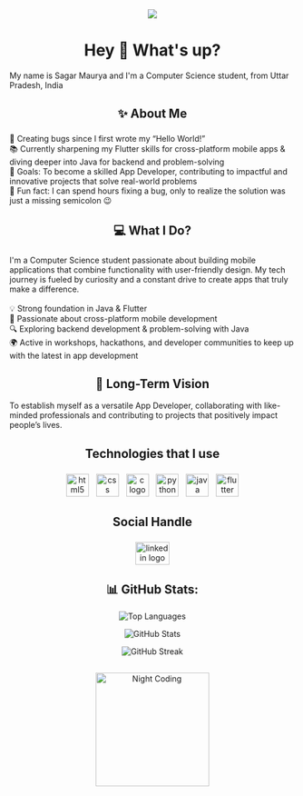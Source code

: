 <div align="center">
  <img style="100%" src="https://capsule-render.vercel.app/api?type=waving&height=100&section=header&reversal=false&fontSize=70&fontColor=FFFFFF&fontAlign=50&fontAlignY=50&stroke=-&animation=fadeIn&descSize=20&descAlign=50&descAlignY=50&textBg=false&theme=cobalt"  />
</div>

###

<h1 align="center">Hey 👋 What's up?</h1>

<p align="left">My name is Sagar Maurya and I'm a Computer Science student, from Uttar Pradesh, India</p>

###

<h2 align="center">✨ About Me</h2>

###

<p align="left">🐞 Creating bugs since I first wrote my “Hello World!”<br>📚 Currently sharpening my Flutter skills for cross-platform mobile apps & diving deeper into Java for backend and problem-solving<br>🎯 Goals: To become a skilled App Developer, contributing to impactful and innovative projects that solve real-world problems<br>🎲 Fun fact: I can spend hours fixing a bug, only to realize the solution was just a missing semicolon 😉</p>

###

<h2 align="center">💻 What I Do?</h2>

###

<p align="left">I'm a Computer Science student passionate about building mobile applications that combine functionality with user-friendly design. My tech journey is fueled by curiosity and a constant drive to create apps that truly make a difference.<br><br>💡 Strong foundation in Java & Flutter<br>📱 Passionate about cross-platform mobile development<br>🔍 Exploring backend development & problem-solving with Java</br>🌍 Active in workshops, hackathons, and developer communities to keep up with the latest in app development</p>

##

<h2 align="center">🚀 Long-Term Vision</h2>

<p align="left">To establish myself as a versatile App Developer, collaborating with like-minded professionals and contributing to projects that positively impact people’s lives.<br>

##

<h2 align="center">Technologies that I use</h2>

### 

<div align="center">
  <img src="https://cdn.jsdelivr.net/gh/devicons/devicon/icons/html5/html5-original-wordmark.svg" height="40" alt="html5 logo"  />
  <img width="5" />
  <img src="https://cdn.jsdelivr.net/gh/devicons/devicon/icons/css3/css3-plain-wordmark.svg" height="40" alt="css logo"  />
  <img width="5" />
  <img src="https://cdn.jsdelivr.net/gh/devicons/devicon/icons/c/c-original.svg" height="40" alt="c logo"  />
  <img width="5" />
  <img src="https://cdn.jsdelivr.net/gh/devicons/devicon/icons/python/python-original-wordmark.svg" height="40" alt="python logo"  />
  <img width="5" />
  <img src="https://cdn.jsdelivr.net/gh/devicons/devicon/icons/java/java-original-wordmark.svg" height="40" alt="java logo"  />
  <img width="5" />
  <img src="https://cdn.jsdelivr.net/gh/devicons/devicon/icons/flutter/flutter-original.svg" height="40" alt="flutter logo"  />
</div>

### 

<h2 align="center">Social Handle</h2>

###

<div align="center">
  <a href="https://www.linkedin.com/in/sagar-maurya-8a1868233/" target="_blank">
    <img src="https://raw.githubusercontent.com/maurodesouza/profile-readme-generator/master/src/assets/icons/social/linkedin/default.svg" width="60" height="40" alt="linkedin logo"  />
  </a>
</div>

###
<div align="center">
  <h2>📊 GitHub Stats:</h2>

  <p>
    <img src="https://github-readme-stats.vercel.app/api/top-langs/?username=sagarxcode&theme=prussian&hide_border=false&include_all_commits=false&count_private=false&layout=compact" alt="Top Languages" />
  </p>
  
  <p>
    <img src="https://github-readme-stats.vercel.app/api?username=sagarxcode&theme=prussian&hide_border=false&include_all_commits=false&count_private=false" alt="GitHub Stats" />
  </p>

  <p>
    <img src="https://nirzak-streak-stats.vercel.app/?user=sagarxcode&theme=prussian&hide_border=false" alt="GitHub Streak" />
  </p>
</div>

##

<div align="center">
  <img src="https://i.postimg.cc/9069MN4W/Find-Share-on-GIPHY.gif" height="200" alt="Night Coding">
</div>

##
